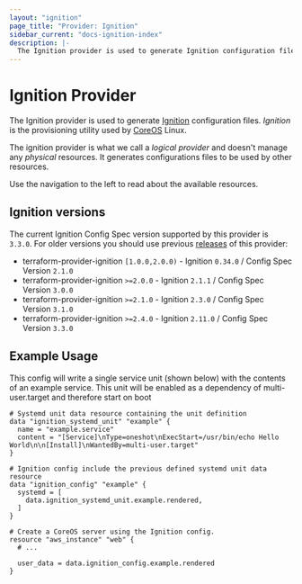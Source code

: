 ```yaml
---
layout: "ignition"
page_title: "Provider: Ignition"
sidebar_current: "docs-ignition-index"
description: |-
  The Ignition provider is used to generate Ignition configuration files used by CoreOS Linux.
---
```


# Ignition Provider

The Ignition provider is used to generate [Ignition](https://coreos.com/ignition/docs/latest/) configuration files. _Ignition_ is the provisioning utility used by [CoreOS](https://coreos.com/) Linux.

The ignition provider is what we call a _logical provider_ and doesn't manage any _physical_ resources. It generates configurations files to be used by other resources.

Use the navigation to the left to read about the available resources.

## Ignition versions

The current Ignition Config Spec version supported by this provider is `3.3.0`. For older versions you should use previous [releases](https://github.com/community-terraform-providers/terraform-provider-ignition/releases) of this provider:

* terraform-provider-ignition `[1.0.0,2.0.0)` - Ignition `0.34.0` / Config Spec Version `2.1.0`
* terraform-provider-ignition `>=2.0.0` - Ignition `2.1.1` / Config Spec Version `3.0.0`
* terraform-provider-ignition `>=2.1.0` - Ignition `2.3.0` / Config Spec Version `3.1.0`
* terraform-provider-ignition `>=2.4.0` - Ignition `2.11.0` / Config Spec Version `3.3.0`

## Example Usage

This config will write a single service unit (shown below) with the contents of an example service. This unit will be enabled as a dependency of multi-user.target and therefore start on boot

```hcl
# Systemd unit data resource containing the unit definition
data "ignition_systemd_unit" "example" {
  name = "example.service"
  content = "[Service]\nType=oneshot\nExecStart=/usr/bin/echo Hello World\n\n[Install]\nWantedBy=multi-user.target"
}

# Ignition config include the previous defined systemd unit data resource
data "ignition_config" "example" {
  systemd = [
    data.ignition_systemd_unit.example.rendered,
  ]
}

# Create a CoreOS server using the Ignition config.
resource "aws_instance" "web" {
  # ...

  user_data = data.ignition_config.example.rendered
}
```
